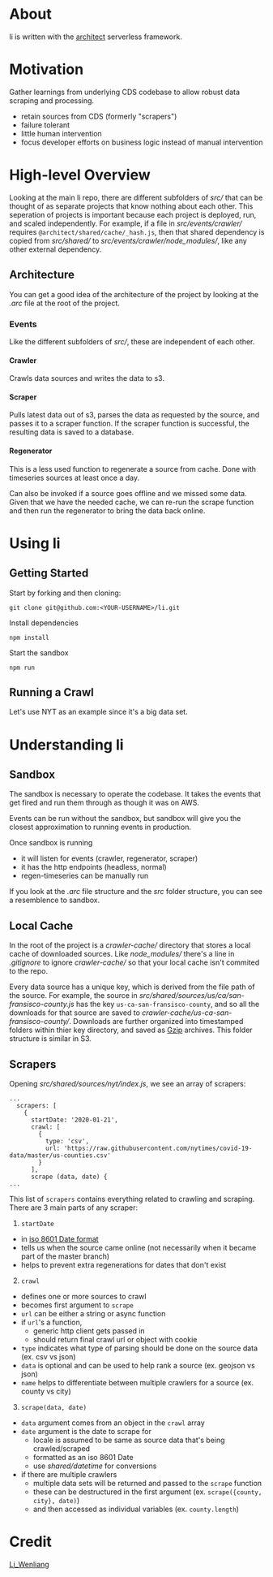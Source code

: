 # About

li is written with the [architect](https://arc.codes/) serverless framework.

# Motivation

Gather learnings from underlying CDS codebase to allow robust data scraping and processing.
- retain sources from CDS (formerly "scrapers")
- failure tolerant
- little human intervention
- focus developer efforts on business logic instead of manual intervention

# High-level Overview

Looking at the main li repo, there are different subfolders of _src/_ that can be thought of as separate projects that know nothing about each other.  This seperation of projects is important because each project is deployed, run, and scaled independently.  For example, if a file in _src/events/crawler/_ requires `@architect/shared/cache/_hash.js`, then that shared dependency is copied from _src/shared/_ to _src/events/crawler/node_modules/_, like any other external dependency.

## Architecture

You can get a good idea of the architecture of the project by looking at the _.arc_ file at the root of the project.

### Events

Like the different subfolders of _src/_, these are independent of each other.

#### Crawler

Crawls data sources and writes the data to s3.

#### Scraper

Pulls latest data out of s3, parses the data as requested by the source, and passes it to a scraper function.  If the scraper function is successful, the resulting data is saved to a database.

#### Regenerator

This is a less used function to regenerate a source from cache.  Done with timeseries sources at least once a day.

Can also be invoked if a source goes offline and we missed some data.  Given that we have the needed cache, we can re-run the scrape function and then run the regenerator to bring the data back online.

# Using li

## Getting Started

Start by forking and then cloning:
```
git clone git@github.com:<YOUR-USERNAME>/li.git
```

Install dependencies
```
npm install
```

Start the sandbox
```
npm run
```

## Running a Crawl

Let's use NYT as an example since it's a big data set.

# Understanding li

## Sandbox

The sandbox is necessary to operate the codebase.  It takes the events that get fired and run them through as though it was on AWS.  

Events can be run without the sandbox, but sandbox will give you the closest approximation to running events in production.

Once sandbox is running
- it will listen for events (crawler, regenerator, scraper)
- it has the http endpoints (headless, normal)
- regen-timeseries can be manually run

If you look at the _.arc_ file structure and the _src_ folder structure, you can see a resemblence to sandbox.

## Local Cache

In the root of the project is a _crawler-cache/_ directory that stores a local cache of downloaded sources.  Like _node_modules/_ there's a line in _.gitignore_ to ignore _crawler-cache/_ so that your local cache isn't commited to the repo.

Every data source has a unique key, which is derived from the file path of the source.  For example, the source in _src/shared/sources/us/ca/san-fransisco-county.js_ has the key `us-ca-san-fransisco-county`, and so all the downloads for that source are saved to _crawler-cache/us-ca-san-fransisco-county/_.  Downloads are further organized into timestamped folders within thier key directory, and saved as [Gzip](https://www.gnu.org/software/gzip/) archives.  This folder structure is similar in S3.

## Scrapers

Opening _src/shared/sources/nyt/index.js_, we see an array of scrapers:
```
...
  scrapers: [
    {
      startDate: '2020-01-21',
      crawl: [
        {
          type: 'csv',
          url: 'https://raw.githubusercontent.com/nytimes/covid-19-data/master/us-counties.csv'
        }
      ],
      scrape (data, date) {
...
```

This list of `scrapers` contains everything related to crawling and scraping.  There are 3 main parts of any scraper:
1. `startDate`
  - in [iso 8601 Date format](https://xkcd.com/1179/)
  - tells us when the source came online (not necessarily when it became part of the master branch)
  - helps to prevent extra regenerations for dates that don't exist
2. `crawl`
  - defines one or more sources to crawl
  - becomes first argument to `scrape`
  - `url` can be either a string or async function
  - if `url`'s a function,
    - generic http client gets passed in
    - should return final crawl url or object with cookie
  - `type` indicates what type of parsing should be done on the source data (ex. csv vs json)
  - `data` is optional and can be used to help rank a source (ex. geojson vs json)
  - `name` helps to differentiate between multiple crawlers for a source (ex. county vs city)
3. `scrape(data, date)`
  - `data` argument comes from an object in the `crawl` array
  - `date` argument is the date to scrape for
    - locale is assumed to be same as source data that's being crawled/scraped
    - formatted as an iso 8601 Date
    - use _shared/datetime_ for conversions
  - if there are multiple crawlers
    - multiple data sets will be returned and passed to the `scrape` function
    - these can be destructured in the first argument (ex. `scrape({county, city}, date)`)
    - and then accessed as individual variables (ex. `county.length`)


# Credit

[Li_Wenliang](https://en.wikipedia.org/wiki/Li_Wenliang)

